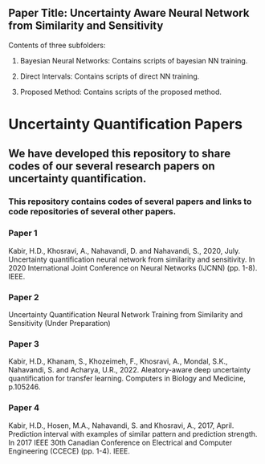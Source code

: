 ## Paper Title: Uncertainty Aware Neural Network from Similarity and Sensitivity

Contents of three subfolders:

1. Bayesian Neural Networks: Contains scripts of bayesian NN training.

2. Direct Intervals: Contains scripts of direct NN training.

3. Proposed Method: Contains scripts of the proposed method.




# Uncertainty Quantification Papers

## We have developed this repository to share codes of our several research papers on uncertainty quantification. 

### This repository contains codes of several papers and links to code repositories of several other papers.

### Paper 1
Kabir, H.D., Khosravi, A., Nahavandi, D. and Nahavandi, S., 2020, July. Uncertainty quantification neural network from similarity and sensitivity. In 2020 International Joint Conference on Neural Networks (IJCNN) (pp. 1-8). IEEE.

### Paper 2
Uncertainty Quantification Neural Network Training from Similarity and Sensitivity (Under Preparation)

### Paper 3
Kabir, H.D., Khanam, S., Khozeimeh, F., Khosravi, A., Mondal, S.K., Nahavandi, S. and Acharya, U.R., 2022. Aleatory-aware deep uncertainty quantification for transfer learning. Computers in Biology and Medicine, p.105246.

### Paper 4
Kabir, H.D., Hosen, M.A., Nahavandi, S. and Khosravi, A., 2017, April. Prediction interval with examples of similar pattern and prediction strength. In 2017 IEEE 30th Canadian Conference on Electrical and Computer Engineering (CCECE) (pp. 1-4). IEEE.
